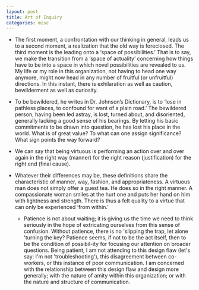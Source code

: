 ```yaml
---
layout: post
title: Art of Inquiry
categories: misc
---
```

- The first moment, a confrontation with our thinking in general, leads us to a second moment, a realization that the old way is foreclosed. The third moment is the leading onto a ‘space of possibilities.’ That is to say, we make the transition from a ‘space of actuality’ concerning how things have to be into a space in which novel possibilities are revealed to us. My life or my role in this organization, not having to head one way anymore, might now head in any number of fruitful (or unfruitful) directions. In this instant, there is exhilaration as well as caution, bewilderment as well as curiosity.

- To be bewildered, he writes in Dr. Johnson’s Dictionary, is to ‘lose in pathless places, to confound for want of a plain road.’ The bewildered person, having been led astray, is lost, turned about, and disoriented, generally lacking a good sense of his bearings. By letting his basic commitments to be drawn into question, he has lost his place in the world. What is of great value? To what can one assign significance? What sign points the way forward?

- We can say that being virtuous is performing an action over and over again in the right way (manner) for the right reason (justification) for the right end (final cause). 
  
- Whatever their differences may be, these definitions share the characteristic of manner, way, fashion, and appropriateness. A virtuous man does not simply offer a guest tea. He does so in the right manner. A compassionate woman smiles at the hurt one and puts her hand on him with lightness and strength. There is thus a felt quality to a virtue that can only be experienced ‘from within.’
  
  - Patience is not about waiting; it is giving us the time we need to think seriously in the hope of extricating ourselves from this sense of confusion. Without patience, there is no 'slipping the trap, let alone 'turning the key? Patience seems, if not to be the act itself, then to be the condition of possibil-ity for focusing our attention on broader questions. Being patient, I am not attending to this design flaw (let's say: I'm not 'troubleshooting'), this disagreement between co-workers, or this instance of poor communication. I am concerned with the relationship between this design flaw and design more generally; with the nature of amity within this organization; or with the nature and structure of communication.








